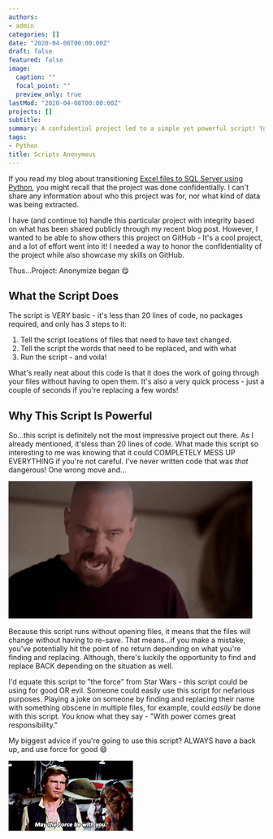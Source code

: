 ```yaml
---
authors:
- admin
categories: []
date: "2020-04-08T00:00:00Z"
draft: false
featured: false
image:
  caption: ""
  focal_point: ""
  preview_only: true
lastMod: "2020-04-08T00:00:00Z"
projects: []
subtitle: 
summary: A confidential project led to a simple yet powerful script! You know what they say - With power comes great responsibility...
tags:
- Python
title: Scripts Anonymous
---
```

If you read my blog about transitioning [Excel files to SQL Server using Python](https://erikajacobs.netlify.app/post/how-the-itsy-bitsy-spyder-saved-my-project/), you might recall that the project was done confidentially. I can't share any information about who this project was for, nor what kind of data was being extracted.

I have (and continue to) handle this particular project with integrity based on what has been shared publicly through my recent blog post. However, I wanted to be able to show others this project on GitHub - It's a cool project, and a lot of effort went into it! I needed a way to honor the confidentiality of the project while also showcase my skills on GitHub.

Thus...Project: Anonymize began :yum:

## What the Script Does

The script is VERY basic - it's less than 20 lines of code, no packages required, and only has 3 steps to it:

1. Tell the script locations of files that need to have text changed. 
2. Tell the script the words that need to be replaced, and with what
3. Run the  script - and voila!

What's really neat about this code is that it does the work of going through your files without having to open them. It's also a very quick process - just a couple of seconds if you're replacing a few words!

## Why This Script Is Powerful

So...this script is definitely not the most impressive project out there. As I already mentioned, it'sless than 20 lines of code. What made this script so interesting to me was knowing that it could COMPLETELY MESS UP EVERYTHING if you're not careful. I've never written code that was *that* dangerous! One wrong move and...

![](danger.gif)

Because this script runs without opening files, it means that the files will change without having to re-save. That means...if you make a mistake, you've potentially hit the point of no return depending on what you're finding and replacing. Although, there's luckily the opportunity to find and replace BACK depending on the situation as well. 

I'd equate this script to "the force" from Star Wars - this script could be using for good OR evil. Someone could easily use this script for nefarious purposes. Playing a joke on someone by finding and replacing their name with something obscene in multiple files, for example, could *easily* be done with this script. You know what they say - "With power comes great responsibility."

My biggest advice if you're going to use this script? ALWAYS have a back up, and use force for good :smile:

![](force.gif)